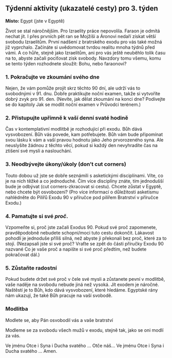 ## Týdenní aktivity (ukazatelé cesty) pro 3. týden

**Místo:** Egypt (jste v Egyptě)

Život se stal náročnějším. Pro Izraelity práce nepovolila. Faraon je odmítá nechat jít. I přes prvních pět ran se Mojžíši a Áronovi nedaří získat větší svobodu Izraelitům. První nadšení z bratrského exodu pro vás také možná již vyprchalo. Začínáte si uvědomovat tvrdou realitu mnoha týdnů před vámi. A co hůře, stejně jako Izraelitům, ani pro vás ještě neuběhlo tolik času na to, abyste začali pociťovat zisk svobody. Navzdory tomu všemu, komu se tento týden rozhodnete sloužit: Bohu, nebo faraonovi?

### 1. Pokračujte ve zkoumání svého dne

Nejen, že vám pomůže projít skrz těchto 90 dní, ale udrží vás to svobodnými v 91. dnu. Dobře praktikujte noční examen, takže si vytvoříte dobrý zvyk pro 91. den. (Nevíte, jak dělat zkoumání na konci dne? Podívejte se do kapitoly Jak se modlit noční examen v Průvodci terénem.)

### 2. Přistupujte upřímně k vaší denní svaté hodině

Čas v kontemplativní modlitbě je rozhodující při exodu. Bůh dává vysvobození. Bůh vás povede, kam potřebujete. Bůh vám bude připomínat svou lásku k vám a vaší pravou hodnotu jako Jeho prvorozeného syna. Ale neuslyšíte žádnou z těchto věcí, pokud si každý den nevyhradíte čas na ztišení své mysli a naslouchání.

### 3. Neodbývejte úkony/úkoly (don’t cut corners)

Touto dobou už jste se dobře seznámili s asketickými disciplínami. Víte, co je na nich těžké a co jednoduché. Čím více disciplíny znáte, tím jednodušší bude je odbývat (cut corners-zkracovat si cestu). Chcete zůstat v Egyptě, nebo chcete být osvobozeni? (Pro více informací o důležitosti asketismu nahlédněte do Pilířů Exodu 90 v příručce pod pilířem Bratrství v příručce Exodu.)

### 4. Pamatujte si své _proč_.

Vzpomeňte si, proč jste začali Exodus 90. Pokud své proč zapomenete, pravděpodobně nebudete schopni/moci tuto cestu dokončit. Lákavost pohodlí je jednoduše příliš silná, než abyste ji překonali bez proč, které za to stojí. (Nezapsali jste si své proč? Vraťte se zpět do části příručky Exodu 90 nazvané Co je vaše proč a napište si své proč předtím, než budete pokračovat dál.)

### 5. Zůstaňte radostní

Pokud budete držet své proč v čele své mysli a zůstanete pevní v modlitbě, vaše naděje na svobodu nebude jiná než vysoká. Jít exodem je náročné. Naštěstí je to Bůh, kdo dává vysvobození, které hledáme. Egyptské rány nám ukazují, že také Bůh pracuje na vaší svobodě.

### Modlitba

Modlete se, aby Pán osvobodil vás a vaše bratrství

Modleme se za svobodu všech mužů v exodu, stejně tak, jako se oni modlí za vás.

Ve jménu Otce i Syna i Ducha svatého … Otče náš… Ve jménu Otce i Syna i Ducha svatého … Amen.
